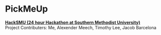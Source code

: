 # PickMeUp
<b><u>HackSMU (24 hour Hackathon at Southern Methodist University)</u></b>\
Project Contributers: Me, Alexender Meech, Timothy Lee, Jacob Barcelona
